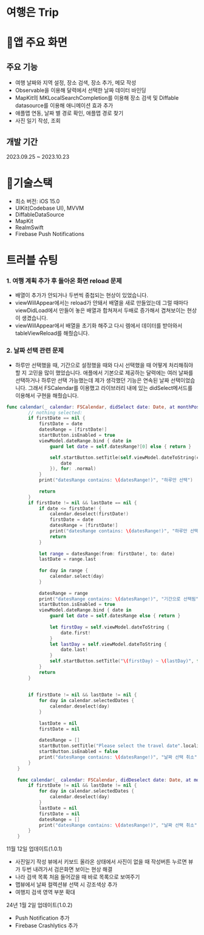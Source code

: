 # 여행은 Trip

# 📱앱 주요 화면

## 주요 기능
- 여행 날짜와 지역 설정, 장소 검색, 장소 추가, 메모 작성
- Observable을 이용해 달력에서 선택한 날짜 데이터 바인딩
- MapKit의 MKLocalSearchCompletion를 이용해 장소 검색 및 Diffable datasource를 이용해 애니메이션 효과 추가
- 애플맵 연동, 날짜 별 경로 확인, 애플맵 경로 찾기
- 사진 일기 작성, 조회
  
## 개발 기간
2023.09.25 ~ 2023.10.23

# 🔨기술스택
- 최소 버전: iOS 15.0
- UIKit(Codebase UI), MVVM
- DiffableDataSource
- MapKit
- RealmSwift
- Firebase Push Notifications

# 트러블 슈팅
 ### 1. 여행 계획 추가 후 돌아온 화면 reload 문제
   -  배열이 추가가 안되거나 두번씩 중첩되는 현상이 있었습니다.
   -  viewWillAppear에서는 reload가 안돼서 배열을 새로 만들었는데 그럴 때마다 viewDidLoad에서 만들어 놓은 배열과 합쳐져서 두배로 증가해서 겹쳐보이는 현상이 생겼습니다.
   -  viewWillAppear에서 배열을 초기화 해주고 다시 렘에서 데이터를 받아와서 tableViewReload를 해줬습니다.

 ### 2. 날짜 선택 관련 문제
   - 하루만 선택했을 때, 기간으로 설정했을 때와 다시 선택했을 때 어떻게 처리해줘야 할 지 고민을 많이 했었습니다.
     애플에서 기본으로 제공하는 달력에는 여러 날짜를 선택하거나 하루만 선택 가능했는데 제가 생각했던 기능은 연속된 날짜 선택이었습니다. 그래서 FSCalendar를 이용했고 라이브러리 내에 있는 didSelect메서드를 이용해서
     구현을 해줬습니다.
```swift
func calendar(_ calendar: FSCalendar, didSelect date: Date, at monthPosition: FSCalendarMonthPosition) {
        // nothing selected:
        if firstDate == nil {
            firstDate = date
            datesRange = [firstDate!]
            startButton.isEnabled = true
            viewModel.dateRange.bind { date in
                guard let date = self.datesRange?[0] else { return }

                self.startButton.setTitle(self.viewModel.dateToString(completion: {
                    date
                }), for: .normal)
            }
            print("datesRange contains: \(datesRange!)", "하루만 선택")
            
            return
        }
        if firstDate != nil && lastDate == nil {
            if date <= firstDate! {
                calendar.deselect(firstDate!)
                firstDate = date
                datesRange = [firstDate!]
                print("datesRange contains: \(datesRange!)", "하루만 선택되어있을때") //*
                return
            }
            
            let range = datesRange(from: firstDate!, to: date)
            lastDate = range.last
            
            for day in range {
                calendar.select(day)
            }
            
            datesRange = range
            print("datesRange contains: \(datesRange!)", "기간으로 선택됨") //*
            startButton.isEnabled = true
            viewModel.dateRange.bind { date in
                guard let date = self.datesRange else { return }
                
                let firstDay = self.viewModel.dateToString {
                    date.first!
                }
                let lastDay = self.viewModel.dateToString {
                    date.last!
                }
                self.startButton.setTitle("\(firstDay) ~ \(lastDay)", for: .normal)
            }
            return
        }
        
        
        if firstDate != nil && lastDate != nil {
            for day in calendar.selectedDates {
                calendar.deselect(day)
            }
            
            lastDate = nil
            firstDate = nil
            
            datesRange = []
            startButton.setTitle("Please select the travel date".localized, for: .normal)
            startButton.isEnabled = false
            print("datesRange contains: \(datesRange!)", "날짜 선택 취소") //*
        }
    }
    
    func calendar(_ calendar: FSCalendar, didDeselect date: Date, at monthPosition: FSCalendarMonthPosition) {
        if firstDate != nil && lastDate != nil {
            for day in calendar.selectedDates {
                calendar.deselect(day)
            }
            lastDate = nil
            firstDate = nil
            datesRange = []
            print("datesRange contains: \(datesRange!)", "날짜 선택 취소")
        }
    }
```


11월 12일 업데이트(1.0.1)
  - 사진일기 작성 뷰에서 키보드 올라온 상태에서 사진이 없을 때 작성버튼 누르면 뷰가 두번 내려가서 검은화면 보이는 현상 해결
  - 나라 검색 목록 처음 들어갔을 때 바로 목록으로 보여주기
  - 맵뷰에서 날짜 컬렉션뷰 선택 시 강조색상 추가
  - 여행지 검색 영역 부분 확대

24년 1월 2일 업데이트(1.0.2)
  - Push Notification 추가
  - Firebase Crashlytics 추가
